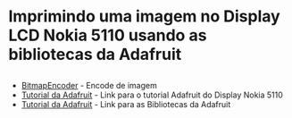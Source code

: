 # Imprimindo uma imagem no Display LCD Nokia 5110 usando as bibliotecas da Adafruit  
## 


* [BitmapEncoder](https://github.com/Rodot/BitmapEncoder) - Encode de imagem 
* [Tutorial da Adafruit](https://learn.adafruit.com/nokia-5110-3310-monochrome-lcd) - Link para o tutorial Adafruit do Display Nokia 5110
* [Tutorial da Adafruit](https://learn.adafruit.com/nokia-5110-3310-monochrome-lcd/downloads) - Link para as Bibliotecas da Adafruit
